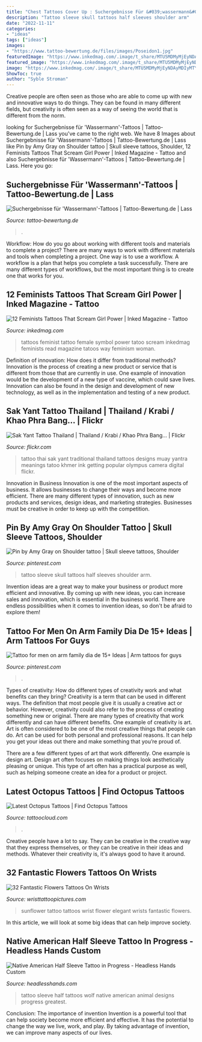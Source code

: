 ```yaml
---
title: "Chest Tattoos Cover Up : Suchergebnisse Für &#039;wassermann&#039;-tattoos"
description: "Tattoo sleeve skull tattoos half sleeves shoulder arm"
date: "2022-11-11"
categories:
- "ideas"
tags: ["ideas"]
images:
- "https://www.tattoo-bewertung.de/files/images/Poseidon1.jpg"
featuredImage: "https://www.inkedmag.com/.image/t_share/MTU5MDMyMjEyNDAyMDIyMTY4/floral-female-symbol-tattoo.jpg"
featured_image: "https://www.inkedmag.com/.image/t_share/MTU5MDMyMjEyNDAyMDIyMTY4/floral-female-symbol-tattoo.jpg"
image: "https://www.inkedmag.com/.image/t_share/MTU5MDMyMjEyNDAyMDIyMTY4/floral-female-symbol-tattoo.jpg"
ShowToc: true
author: "Syble Stroman"
---
```



Creative people are often seen as those who are able to come up with new and innovative ways to do things. They can be found in many different fields, but creativity is often seen as a way of seeing the world that is different from the norm.

	

		
looking for Suchergebnisse für &#039;Wassermann&#039;-Tattoos | Tattoo-Bewertung.de | Lass you've came to the right web. We have 8 Images about Suchergebnisse für &#039;Wassermann&#039;-Tattoos | Tattoo-Bewertung.de | Lass like Pin by Amy Gray on Shoulder tattoo | Skull sleeve tattoos, Shoulder, 12 Feminists Tattoos That Scream Girl Power | Inked Magazine - Tattoo and also Suchergebnisse für &#039;Wassermann&#039;-Tattoos | Tattoo-Bewertung.de | Lass. Here you go:
		
    
## Suchergebnisse Für &#039;Wassermann&#039;-Tattoos | Tattoo-Bewertung.de | Lass

<img loading=lazy src="https://www.tattoo-bewertung.de/files/images/Poseidon1.jpg" onerror="this.onerror=null;this.src='https://tse3.mm.bing.net/th?id=OIP.78zAor3kqGOwEckqL_DCggHaLG&amp;pid=15.1';" alt="Suchergebnisse für &#039;Wassermann&#039;-Tattoos | Tattoo-Bewertung.de | Lass">

_Source: tattoo-bewertung.de_

>. 

	

Workflow: How do you go about working with different tools and materials to complete a project?
There are many ways to work with different materials and tools when completing a project. One way is to use a workflow. A workflow is a plan that helps you complete a task successfully. There are many different types of workflows, but the most important thing is to create one that works for you.

    
## 12 Feminists Tattoos That Scream Girl Power | Inked Magazine - Tattoo

<img loading=lazy src="https://www.inkedmag.com/.image/t_share/MTU5MDMyMjEyNDAyMDIyMTY4/floral-female-symbol-tattoo.jpg" onerror="this.onerror=null;this.src='https://tse1.mm.bing.net/th?id=OIP.g0m5iD72pRu-w6VvqEPBbgHaHa&amp;pid=15.1';" alt="12 Feminists Tattoos That Scream Girl Power | Inked Magazine - Tattoo">

_Source: inkedmag.com_

>tattoos feminist tattoo female symbol power tatoo scream inkedmag feminists read magazine tatoos way feminism woman. 

	

Definition of innovation: How does it differ from traditional methods?
Innovation is the process of creating a new product or service that is different from those that are currently in use. One example of innovation would be the development of a new type of vaccine, which could save lives. Innovation can also be found in the design and development of new technology, as well as in the implementation and testing of a new product.

    
## Sak Yant Tattoo Thailand | Thailand / Krabi / Khao Phra Bang… | Flickr

<img loading=lazy src="https://c1.staticflickr.com/9/8002/7431161576_5de7c34829_b.jpg" onerror="this.onerror=null;this.src='https://tse4.mm.bing.net/th?id=OIP.itcY1mhJHFEpOr-mFsYKmgHaLI&amp;pid=15.1';" alt="Sak Yant Tattoo Thailand | Thailand / Krabi / Khao Phra Bang… | Flickr">

_Source: flickr.com_

>tattoo thai sak yant traditional thailand tattoos designs muay yantra meanings tatoo khmer ink getting popular olympus camera digital flickr. 

	

Innovation in Business
Innovation is one of the most important aspects of business. It allows businesses to change their ways and become more efficient. There are many different types of innovation, such as new products and services, design ideas, and marketing strategies. Businesses must be creative in order to keep up with the competition.

    
## Pin By Amy Gray On Shoulder Tattoo | Skull Sleeve Tattoos, Shoulder

<img loading=lazy src="https://i.pinimg.com/736x/cd/e1/6b/cde16bea67f10e0c87a3c599a094ff9f.jpg" onerror="this.onerror=null;this.src='https://tse4.mm.bing.net/th?id=OIP.xJOfdmHEN1H-QXenSjLg5gHaJ4&amp;pid=15.1';" alt="Pin by Amy Gray on Shoulder tattoo | Skull sleeve tattoos, Shoulder">

_Source: pinterest.com_

>tattoo sleeve skull tattoos half sleeves shoulder arm. 

	

Invention ideas are a great way to make your business or product more efficient and innovative. By coming up with new ideas, you can increase sales and innovation, which is essential in the business world. There are endless possibilities when it comes to invention ideas, so don't be afraid to explore them!

    
## Tattoo For Men On Arm Family Dia De 15+ Ideas | Arm Tattoos For Guys

<img loading=lazy src="https://i.pinimg.com/736x/a3/5c/6f/a35c6f74298c33c6a9a1647b1ad1234e.jpg" onerror="this.onerror=null;this.src='https://tse4.mm.bing.net/th?id=OIP.mTKGzLYz9V2kP7lT-MGQpAAAAA&amp;pid=15.1';" alt="Tattoo for men on arm family dia de 15+ Ideas | Arm tattoos for guys">

_Source: pinterest.com_

>. 

	

Types of creativity: How do different types of creativity work and what benefits can they bring?
Creativity is a term that can be used in different ways. The definition that most people give it is usually a creative act or behavior. However, creativity could also refer to the process of creating something new or original. There are many types of creativity that work differently and can have different benefits. 
One example of creativity is art. Art is often considered to be one of the most creative things that people can do. Art can be used for both personal and professional reasons. It can help you get your ideas out there and make something that you’re proud of. 

There are a few different types of art that work differently. One example is design art. Design art often focuses on making things look aesthetically pleasing or unique. This type of art often has a practical purpose as well, such as helping someone create an idea for a product or project.

    
## Latest Octopus Tattoos | Find Octopus Tattoos

<img loading=lazy src="https://tattoocloud.com/system/images/tatties/000/139/185/web/20190406_164752.jpg?1624665752" onerror="this.onerror=null;this.src='https://tse3.mm.bing.net/th?id=OIP.T6C4zZCsCmoabvavymFkBQHaJ4&amp;pid=15.1';" alt="Latest Octopus Tattoos | Find Octopus Tattoos">

_Source: tattoocloud.com_

>. 

	

Creative people have a lot to say. They can be creative in the creative way that they express themselves, or they can be creative in their ideas and methods. Whatever their creativity is, it's always good to have it around.

    
## 32 Fantastic Flowers Tattoos On Wrists

<img loading=lazy src="http://www.wristtattoopictures.com/wp-content/uploads/2016/06/Elegant-Sunflower-Tattoo-WT1042.jpg" onerror="this.onerror=null;this.src='https://tse2.mm.bing.net/th?id=OIP.-BJTWjSXJoGWg3LeuramWQHaH9&amp;pid=15.1';" alt="32 Fantastic Flowers Tattoos On Wrists">

_Source: wristtattoopictures.com_

>sunflower tattoo tattoos wrist flower elegant wrists fantastic flowers. 

	

In this article, we will look at some big ideas that can help improve society.

    
## Native American Half Sleeve Tattoo In Progress - Headless Hands Custom

<img loading=lazy src="https://headlesshands.com/wp-content/uploads/2017/12/brianindian.jpg" onerror="this.onerror=null;this.src='https://tse4.mm.bing.net/th?id=OIP.c9y2ObEgvl0UMXzfqjVAWAHaMY&amp;pid=15.1';" alt="Native American Half Sleeve Tattoo in Progress - Headless Hands Custom">

_Source: headlesshands.com_

>tattoo sleeve half tattoos wolf native american animal designs progress greatest. 

	

Conclusion: The importance of invention
Invention is a powerful tool that can help society become more efficient and effective. It has the potential to change the way we live, work, and play. By taking advantage of invention, we can improve many aspects of our lives.

